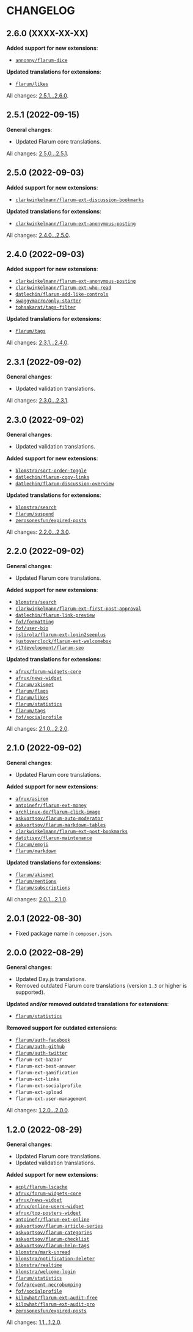 CHANGELOG
=========


2.6.0 (XXXX-XX-XX)
------------------

**Added support for new extensions**:

* [`annonny/flarum-dice`](https://github.com/mizhiyugan529/flarum-dice)


**Updated translations for extensions**:

* [`flarum/likes`](https://github.com/flarum/likes)


All changes: [2.5.1...2.6.0](https://github.com/flarum-lang/hebrew/compare/2.5.1...2.6.0).


2.5.1 (2022-09-15)
------------------

**General changes**:

* Updated Flarum core translations.


All changes: [2.5.0...2.5.1](https://github.com/flarum-lang/hebrew/compare/2.5.0...2.5.1).


2.5.0 (2022-09-03)
------------------

**Added support for new extensions**:

* [`clarkwinkelmann/flarum-ext-discussion-bookmarks`](https://github.com/clarkwinkelmann/flarum-ext-discussion-bookmarks)


**Updated translations for extensions**:

* [`clarkwinkelmann/flarum-ext-anonymous-posting`](https://github.com/clarkwinkelmann/flarum-ext-anonymous-posting)


All changes: [2.4.0...2.5.0](https://github.com/flarum-lang/hebrew/compare/2.4.0...2.5.0).


2.4.0 (2022-09-03)
------------------

**Added support for new extensions**:

* [`clarkwinkelmann/flarum-ext-anonymous-posting`](https://github.com/clarkwinkelmann/flarum-ext-anonymous-posting)
* [`clarkwinkelmann/flarum-ext-who-read`](https://github.com/clarkwinkelmann/flarum-ext-who-read)
* [`datlechin/flarum-add-like-controls`](https://github.com/datlechin/flarum-add-like-controls)
* [`swaggymacro/only-starter`](https://github.com/SwaggyMacro/OnlyStarter)
* [`tohsakarat/tags-filter`](https://github.com/tohsakrat/flarum-tags-filter)


**Updated translations for extensions**:

* [`flarum/tags`](https://github.com/flarum/tags)


All changes: [2.3.1...2.4.0](https://github.com/flarum-lang/hebrew/compare/2.3.1...2.4.0).


2.3.1 (2022-09-02)
------------------

**General changes**:

* Updated validation translations.


All changes: [2.3.0...2.3.1](https://github.com/flarum-lang/hebrew/compare/2.3.0...2.3.1).


2.3.0 (2022-09-02)
------------------

**General changes**:

* Updated validation translations.


**Added support for new extensions**:

* [`blomstra/sort-order-toggle`](https://github.com/blomstra/flarum-ext-sort-order-toggle)
* [`datlechin/flarum-copy-links`](https://github.com/datlechin/flarum-copy-links)
* [`datlechin/flarum-discussion-overview`](https://github.com/datlechin/flarum-discussion-overview)


**Updated translations for extensions**:

* [`blomstra/search`](https://github.com/blomstra/flarum-ext-search)
* [`flarum/suspend`](https://github.com/flarum/suspend)
* [`zerosonesfun/expired-posts`](https://github.com/zerosonesfun/expired-posts)


All changes: [2.2.0...2.3.0](https://github.com/flarum-lang/hebrew/compare/2.2.0...2.3.0).


2.2.0 (2022-09-02)
------------------

**General changes**:

* Updated Flarum core translations.


**Added support for new extensions**:

* [`blomstra/search`](https://github.com/blomstra/flarum-ext-search)
* [`clarkwinkelmann/flarum-ext-first-post-approval`](https://github.com/clarkwinkelmann/flarum-ext-first-post-approval)
* [`datlechin/flarum-link-preview`](https://github.com/datlechin/flarum-link-preview)
* [`fof/formatting`](https://github.com/FriendsOfFlarum/formatting)
* [`fof/user-bio`](https://github.com/FriendsOfFlarum/user-bio)
* [`jslirola/flarum-ext-login2seeplus`](https://github.com/jslirola/flarum-ext-login2seeplus)
* [`justoverclock/flarum-ext-welcomebox`](https://github.com/justoverclockl/flarum-ext-welcomebox)
* [`v17development/flarum-seo`](https://github.com/v17development/flarum-seo)


**Updated translations for extensions**:

* [`afrux/forum-widgets-core`](https://github.com/afrux/forum-widgets-core)
* [`afrux/news-widget`](https://github.com/afrux/news-widget)
* [`flarum/akismet`](https://github.com/flarum/akismet)
* [`flarum/flags`](https://github.com/flarum/flags)
* [`flarum/likes`](https://github.com/flarum/likes)
* [`flarum/statistics`](https://github.com/flarum/statistics)
* [`flarum/tags`](https://github.com/flarum/tags)
* [`fof/socialprofile`](https://github.com/FriendsOfFlarum/socialprofile)


All changes: [2.1.0...2.2.0](https://github.com/flarum-lang/hebrew/compare/2.1.0...2.2.0).


2.1.0 (2022-09-02)
------------------

**General changes**:

* Updated Flarum core translations.


**Added support for new extensions**:

* [`afrux/asirem`](https://github.com/afrux/asirem)
* [`antoinefr/flarum-ext-money`](https://github.com/AntoineFr/flarum-ext-money)
* [`archlinux-de/flarum-click-image`](https://github.com/archlinux-de/flarum-click-image)
* [`askvortsov/flarum-auto-moderator`](https://github.com/askvortsov1/flarum-auto-moderator)
* [`askvortsov/flarum-markdown-tables`](https://github.com/askvortsov1/flarum-markdown-tables)
* [`clarkwinkelmann/flarum-ext-post-bookmarks`](https://github.com/clarkwinkelmann/flarum-ext-post-bookmarks)
* [`datitisev/flarum-maintenance`](https://extiverse.com/extension/datitisev/flarum-maintenance)
* [`flarum/emoji`](https://github.com/flarum/emoji)
* [`flarum/markdown`](https://github.com/flarum/markdown)


**Updated translations for extensions**:

* [`flarum/akismet`](https://github.com/flarum/akismet)
* [`flarum/mentions`](https://github.com/flarum/mentions)
* [`flarum/subscriptions`](https://github.com/flarum/subscriptions)


All changes: [2.0.1...2.1.0](https://github.com/flarum-lang/hebrew/compare/2.0.1...2.1.0).


2.0.1 (2022-08-30)
------------------

* Fixed package name in `composer.json`.


2.0.0 (2022-08-29)
------------------

**General changes**:

* Updated Day.js translations.
* Removed outdated Flarum core translations (version `1.3` or higher is supported).


**Updated and/or removed outdated translations for extensions**:

* [`flarum/statistics`](https://github.com/flarum/statistics)


**Removed support for outdated extensions**:

* [`flarum/auth-facebook`](https://github.com/flarum/auth-facebook)
* [`flarum/auth-github`](https://github.com/flarum/auth-github)
* [`flarum/auth-twitter`](https://github.com/flarum/auth-twitter)
* `flarum-ext-bazaar`
* `flarum-ext-best-answer`
* `flarum-ext-gamification`
* `flarum-ext-links`
* `flarum-ext-socialprofile`
* `flarum-ext-upload`
* `flarum-ext-user-management`



All changes: [1.2.0...2.0.0](https://github.com/flarum-lang/hebrew/compare/1.2.0...2.0.0).


1.2.0 (2022-08-29)
------------------

**General changes**:

* Updated Flarum core translations.
* Updated validation translations.


**Added support for new extensions**:

* [`acpl/flarum-lscache`](https://github.com/android-com-pl/flarum-lscache)
* [`afrux/forum-widgets-core`](https://github.com/afrux/forum-widgets-core)
* [`afrux/news-widget`](https://github.com/afrux/news-widget)
* [`afrux/online-users-widget`](https://github.com/afrux/online-users-widget)
* [`afrux/top-posters-widget`](https://github.com/afrux/top-posters-widget)
* [`antoinefr/flarum-ext-online`](https://github.com/AntoineFr/flarum-ext-online)
* [`askvortsov/flarum-article-series`](https://github.com/askvortsov1/flarum-article-series)
* [`askvortsov/flarum-categories`](https://github.com/askvortsov1/flarum-categories)
* [`askvortsov/flarum-checklist`](https://github.com/askvortsov1/flarum-checklist)
* [`askvortsov/flarum-help-tags`](https://github.com/askvortsov1/flarum-help-tags)
* [`blomstra/mark-unread`](https://github.com/blomstra/flarum-ext-mark-unread)
* [`blomstra/notification-deleter`](https://github.com/blomstra/flarum-ext-notification-deleter)
* [`blomstra/realtime`](https://extiverse.com/extension/blomstra/realtime)
* [`blomstra/welcome-login`](https://github.com/blomstra/flarum-ext-welcome-login)
* [`flarum/statistics`](https://github.com/flarum/statistics)
* [`fof/prevent-necrobumping`](https://github.com/FriendsOfFlarum/prevent-necrobumping)
* [`fof/socialprofile`](https://github.com/FriendsOfFlarum/socialprofile)
* [`kilowhat/flarum-ext-audit-free`](https://github.com/kilowhat/flarum-ext-audit-free)
* [`kilowhat/flarum-ext-audit-pro`](https://extiverse.com/extension/kilowhat/flarum-ext-audit-pro)
* [`zerosonesfun/expired-posts`](https://github.com/zerosonesfun/expired-posts)


All changes: [1.1...1.2.0](https://github.com/icecore2/Flarum-hebrew/compare/1.1...1.2.0).


